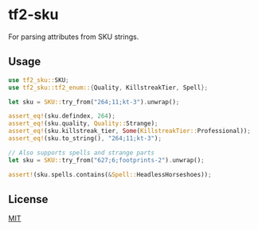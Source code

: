 # tf2-sku

For parsing attributes from SKU strings.

## Usage

```rs
use tf2_sku::SKU;
use tf2_sku::tf2_enum::{Quality, KillstreakTier, Spell};

let sku = SKU::try_from("264;11;kt-3").unwrap();

assert_eq!(sku.defindex, 264);
assert_eq!(sku.quality, Quality::Strange);
assert_eq!(sku.killstreak_tier, Some(KillstreakTier::Professional));
assert_eq!(sku.to_string(), "264;11;kt-3");

// Also supports spells and strange parts
let sku = SKU::try_from("627;6;footprints-2").unwrap();

assert!(sku.spells.contains(&Spell::HeadlessHorseshoes));
```

## License

[MIT](https://github.com/juliarose/tf2-sku/blob/master/LICENSE)